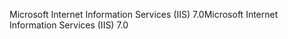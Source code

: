 <span data-ttu-id="bfb40-101">Microsoft Internet Information Services (IIS) 7.0</span><span class="sxs-lookup"><span data-stu-id="bfb40-101">Microsoft Internet Information Services (IIS) 7.0</span></span>